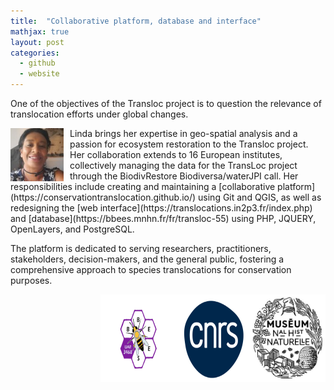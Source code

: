 ```yaml
---
title:  "Collaborative platform, database and interface"
mathjax: true
layout: post
categories: 
  - github
  - website
---
```


One of the objectives of the Transloc project is to question the relevance of translocation efforts under global changes. 

<a href="https://www.linkedin.com/in/lindangulopez/" target="_blank">
  <img align="left" width="85" height="85" style="margin-right: 10px" src="https://raw.githubusercontent.com/ConservationTranslocation/images/main/transloc/linda.png" alt="Linda Angulo Lopez">
</a>Linda brings her expertise in geo-spatial analysis and a passion for ecosystem restoration to the Transloc project. Her collaboration extends to 16 European institutes, collectively managing the data for the TransLoc project through the BiodivRestore Biodiversa/waterJPI call. Her responsibilities include creating and maintaining a [collaborative platform](https://conservationtranslocation.github.io/) using Git and QGIS, as well as redesigning the [web interface](https://translocations.in2p3.fr/index.php) and [database](https://bbees.mnhn.fr/fr/transloc-55) using PHP, JQUERY, OpenLayers, and PostgreSQL. 

The platform is dedicated to serving researchers, practitioners, stakeholders, decision-makers, and the general public, fostering a comprehensive approach to species translocations for conservation purposes.

<img align="right" width="120" height="140" src="https://raw.githubusercontent.com/ConservationTranslocation/images/main/transloc/MNHNlogo.jpg">
<img align="right" width="120" height="140" src="https://raw.githubusercontent.com/ConservationTranslocation/images/main/transloc/CNRS.png">
<img align="right" width="120" height="140" src="https://raw.githubusercontent.com/ConservationTranslocation/images/main/transloc/BBEES.png">
